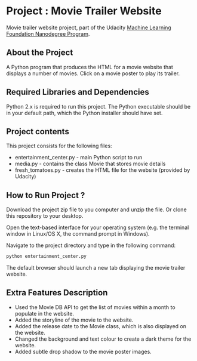# Project : Movie Trailer Website

Movie trailer website project, part of the Udacity [Machine Learning Foundation Nanodegree Program](https://in.udacity.com/course/machine-learning-engineer-nanodegree--nd009-infn).

## About the Project

A Python program that produces the HTML for a movie website that displays
a number of movies. Click on a movie poster to play its trailer.

## Required Libraries and Dependencies

Python 2.x is required to run this project. The Python executable should be in
your default path, which the Python installer should have set.

## Project contents

This project consists for the following files:

* entertainment_center.py - main Python script to run
* media.py - contains the class Movie that stores movie details
* fresh_tomatoes.py - creates the HTML file for the website (provided by Udacity)

## How to Run Project ?

Download the project zip file to you computer and unzip the file. Or clone this
repository to your desktop.

Open the text-based interface for your operating system (e.g. the terminal
window in Linux/OS X, the command prompt in Windows).

Navigate to the project directory and type in the following command:

```bash
python entertainment_center.py
```

The default browser should launch a new tab displaying the movie trailer website.

## Extra Features Description

* Used the Movie DB API to get the list of movies within a month to populate in the website.
* Added the storyline of the movie to the website.
* Added the release date to the Movie class, which is also displayed on the website.
* Changed the background and text colour to create a dark theme for the website.
* Added subtle drop shadow to the movie poster images.
